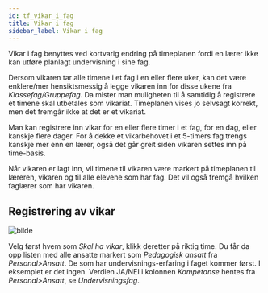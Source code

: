 ```yaml
---
id: tf_vikar_i_fag
title: Vikar i fag
sidebar_label: Vikar i fag
---
```

Vikar i fag benyttes ved kortvarig endring på timeplanen fordi en lærer ikke kan utføre planlagt undervisning i sine fag. 

Dersom vikaren tar alle timene i et fag i en eller flere uker, kan det være enklere/mer hensiktsmessig å legge vikaren inn for disse ukene fra _Klassefag/Gruppefag_. Da mister man muligheten til å samtidig å registrere et timene skal utbetales som vikariat. Timeplanen vises jo selvsagt korrekt, men det fremgår ikke at det er et vikariat. 

Man kan registrere inn vikar for en eller flere timer i et fag, for en dag, eller kanskje flere dager. For å dekke et vikarbehovet i et 5-timers fag trengs kanskje mer enn en lærer, også det går greit siden vikaren settes inn på time-basis.

Når vikaren er lagt inn, vil timene til vikaren være markert på timeplanen til læreren, vikaren og til alle elevene som har fag. Det vil også fremgå hvilken faglærer som har vikaren.

## Registrering av vikar

![bilde](https://user-images.githubusercontent.com/80097133/146921036-c0d7c2d4-47d2-42f9-be4a-750023f8d760.png)

Velg først hvem som _Skal ha vikar_, klikk deretter på riktig time. Du får da opp listen med alle ansatte markert som _Pedagogisk ansatt_  fra _Personal>Ansatt_. De som har undervisnings-erfaring i faget kommer først. I eksemplet er det ingen. Verdien JA/NEI i kolonnen _Kompetanse_ hentes fra _Personal>Ansatt_, se _Undervisningsfag_.



